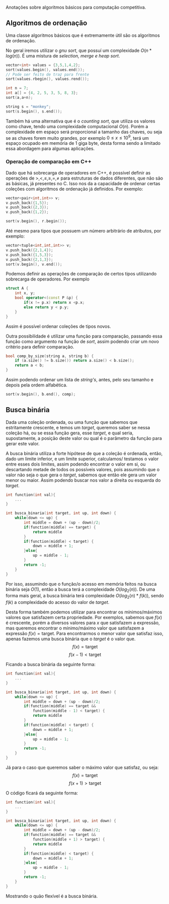 Anotações sobre algoritmos básicos para computação competitiva.

## Algoritmos de ordenação
Uma classe algoritmos básicos que é extremamente útil são os algoritmos de ordenação. 

No geral iremos utilizar o *gnu sort*, que possuí um complexidade $O(n*log(n))$. É uma mistura de *selection, merge e heap sort*.

```cpp
vector<int> values = {3,5,1,4,2};
sort(values.begin(), values.end());
// Pode ser feito de traz para frente
sort(values.rbegin(), values.rend());

int n = 7;
int a[] = {4, 2, 5, 3, 5, 8, 3};
sort(a,a+n);

string s = "monkey";
sort(s.begin(), s.end());
```

Também há uma alternativa que é o *counting sort*, que utiliza os valores como chave, tendo uma complexidade computacional $O(n)$. Porém a complexidade em espaço será proporcional a tamanho das chaves, ou seja se as chaves forem muito grandes, por exemplo $0 \leq x \leq 10^9$, terá um espaço ocupado em memória de 1 giga byte, desta forma sendo a limitado essa abordagem para algumas aplicações.

### Operação de comparação em C++
Dado que há sobrecarga de operadores em C++, é possível definir as operações de $>, <, \leq, \geq, =, \neq$ para estruturas de dados diferentes, que não são as básicas, já presentes no C. Isso nos da a capacidade de ordenar certas coleções com algoritmos de ordenação já definidos.
Por exemplo:
```cpp
vector<pair<int,int>> v;
v.push_back({1,5});
v.push_back({2,3});
v.push_back({1,2});

sort(v.begin(), r.begin());
```

Até mesmo para tipos que possuem um número arbitrário de atributos, por exemplo:
```cpp
vector<tuple<int,int,int>> v;
v.push_back({2,1,4});
v.push_back({1,5,3});
v.push_back({2,1,3});
sort(v.begin(), v.end());
```

Podemos definir as operações de comparação de certos tipos utilizando sobrecarga de operadores. Por exemplo
```cpp
struct A {
	int x, y;
	bool operator<(const P &p) {
		if(x != p.x) return x <p.x;
		else return y < p.y;
	}
}
```

Assim é possível ordenar coleções de tipos novos.

Outra possibilidade é utilizar uma função para comparação, passando essa função como argumento na função de *sort*, assim podendo criar um novo critério para definir comparação.

```cpp
bool comp_by_size(string a, string b) {
	if (a.size() != b.size()) return a.size() < b.size();
	return a < b;
}
```

Assim podendo ordenar um lista de *string's*, antes, pelo seu tamanho e depois pela ordem alfabética.

```cpp
sort(v.begin(), b.end(), comp);
```

## Busca binária

Dada uma coleção ordenada, ou uma função que sabemos que estritamente crescente, e temos um *target*, queremos saber se nessa coleção há, ou se essa função gera, esse *target*, e qual seria, supostamente, a posição deste valor ou qual é o parâmetro da função para gerar este valor.

A busca binária utiliza a forte hipótese de que a coleção é ordenada, então, dado um limite inferior, e um limite superior, calculamos/ testamos o valor entre esses dois limites, assim podendo encontrar o valor em si, ou descartando metade de todos os possíveis valores, pois assumindo que o valor não seja o que gera o *target*, sabemos que então ele gera um valor menor ou maior. Assim podendo buscar nos valor a direita ou esquerda do *target*.

```cpp
int function(int val){
	...
}

int busca_binaria(int target, int up, int down) {
	while(down <= up) {
		int middle = down + (up - down)/2;
		if(function(middle) == target) {
			return middle
		}
		if(function(middle) < target) {
			down = middle + 1;
		}else{
			up = middle - 1;
		}
		return -1;
	}
}
```

Por isso, assumindo que o função/o acesso em memória feitos na busca binária seja $O(1)$, então a busca terá a complexidade $O(log_2(n))$. De uma forma mais geral, a busca binária terá complexidade $O(log_2(n) * f(k))$, sendo $f(k)$ a complexidade do acesso do valor de *target*.

Desta forma também podemos utilizar para encontrar os mínimos/máximos valores que satisfazem certa propriedade. Por exemplos, sabemos que $f(x)$ é crescente, porém a diversos valores para $x$ que satisfazem a expressão, mas queremos encontrar o mínimo/máximo valor que satisfazem a expressão $f(x) = \text{target}$.
Para encontrarmos o menor valor que satisfaz isso, apenas fazemos uma busca binária que o *target* é o valor que.
$$
	f(x) = \text{target}
$$
$$
	f(x-1) < \text{target}
$$

Ficando a busca binária da seguinte forma:
```cpp
int function(int val){
	...
}

int busca_binaria(int target, int up, int down) {
	while(down <= up) {
		int middle = down + (up - down)/2;
		if(function(middle) == target && 
			function(middle - 1) < target) {
			return middle
		}
		if(function(middle) < target) {
			down = middle + 1;
		}else{
			up = middle - 1;
		}
		return -1;
	}
}
```

Já para o caso que queremos saber o máximo valor que satisfaz, ou seja:
$$
	f(x) = \text{target}
$$
$$
	f(x+1) > \text{target}
$$

O código ficará da seguinte forma:
```cpp
int function(int val){
	...
}

int busca_binaria(int target, int up, int down) {
	while(down <= up) {
		int middle = down + (up - down)/2;
		if(function(middle) == target && 
			function(middle + 1) > target) {
			return middle
		}
		if(function(middle) < target) {
			down = middle + 1;
		}else{
			up = middle - 1;
		}
		return -1;
	}
}
```

Mostrando o quão flexível é a busca binária.
